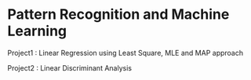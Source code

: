 # Pattern Recognition and Machine Learning

Project1 : Linear Regression using Least Square, MLE and MAP approach

Project2 : Linear Discriminant Analysis


